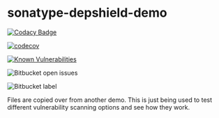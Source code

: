# sonatype-depshield-demo

[![Codacy Badge](https://api.codacy.com/project/badge/Grade/15bb0f52e0b64b85bc4016ace60581c2)](https://app.codacy.com/app/cnmeier/sonatype-depshield-demo?utm_source=github.com&utm_medium=referral&utm_content=cnmeier/sonatype-depshield-demo&utm_campaign=Badge_Grade_Settings)

[![codecov](https://codecov.io/gh/TechnionYP5777/sonatype-depshield-demo/branch/master/graph/badge.svg)](https://codecov.io/gh/TechnionYP5777/sonatype-depshield-demo)

[![Known Vulnerabilities](https://snyk.io/test/github/cnmeier/sonatype-depshield-demo/badge.svg)](https://snyk.io/test/github/cnmeier/sonatype-depshield-demo)

![Bitbucket open issues](https://img.shields.io/bitbucket/issues-raw/cnmeier/sonatype-depshield-demo.svg)

![Bitbucket label](https://img.shields.io/static/v1.svg?label=James%27s%20Fault?&message=yes&color=3CC3B2)


Files are copied over from another demo. This is just being used to test different vulnerability scanning options and see how they work.
